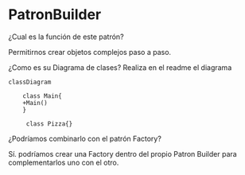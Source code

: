 # PatronBuilder

¿Cual es la función de este patrón?

Permitirnos crear objetos complejos paso a paso.

¿Como es su Diagrama de clases? Realiza en el readme el diagrama

```mermaid
classDiagram

    class Main{
    +Main()
    }
    
     class Pizza{}
```

¿Podríamos combinarlo con el patrón Factory?

Sí. podríamos crear una Factory dentro del propio Patron Builder para complementarlos uno con el otro.

